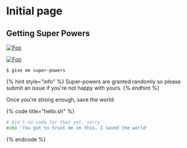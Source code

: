# Initial page

## Getting Super Powers

[![Foo](http://www.google.com.au/images/nav_logo7.png)](http://google.com.au/)

[![Foo](http://www.google.com.au/images/nav_logo7.png)](http://google.com.au/)

```
$ give me super-powers
```

{% hint style="info" %}
 Super-powers are granted randomly so please submit an issue if you're not happy with yours.
{% endhint %}

Once you're strong enough, save the world:

{% code title="hello.sh" %}
```bash
# Ain't no code for that yet, sorry
echo 'You got to trust me on this, I saved the world'
```
{% endcode %}



